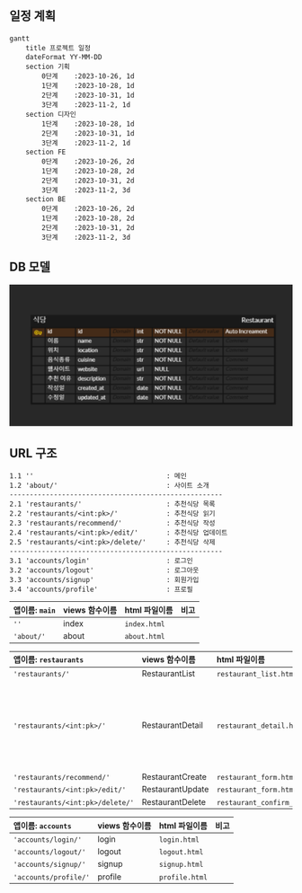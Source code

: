 일정 계획
-----------
```mermaid
gantt
    title 프로젝트 일정
    dateFormat YY-MM-DD
    section 기획
        0단계    :2023-10-26, 1d
        1단계    :2023-10-28, 1d
        2단계    :2023-10-31, 1d
        3단계    :2023-11-2, 1d
    section 디자인
        1단계    :2023-10-28, 1d
        2단계    :2023-10-31, 1d
        3단계    :2023-11-2, 1d
    section FE
        0단계    :2023-10-26, 2d
        1단계    :2023-10-28, 2d
        2단계    :2023-10-31, 2d
        3단계    :2023-11-2, 3d
    section BE
        0단계    :2023-10-26, 2d
        1단계    :2023-10-28, 2d
        2단계    :2023-10-31, 2d
        3단계    :2023-11-2, 3d
```

DB 모델
-----------
![식당 DB](<__readme_assets/식당 모델.png>)

URL 구조
-----------
```
1.1 ''                                 : 메인
1.2 'about/'                           : 사이트 소개
-----------------------------------------------------
2.1 'restaurants/'                     : 추천식당 목록
2.2 'restaurants/<int:pk>/'            : 추천식당 읽기
2.3 'restaurants/recommend/'           : 추천식당 작성
2.4 'restaurants/<int:pk>/edit/'       : 추천식당 업데이트
2.5 'restaurants/<int:pk>/delete/'     : 추천식당 삭제
-----------------------------------------------------
3.1 'accounts/login'                   : 로그인
3.2 'accounts/logout'                  : 로그아웃
3.3 'accounts/signup'                  : 회원가입
3.4 'accounts/profile'                 : 프로필
```

| 앱이름: `main` | views 함수이름 | html 파일이름 | 비고    |
|:--------------|:---------------|:-------------|:--------|
|`''`           |index           |`index.html`  |         |
|`'about/'`     |about           |`about.html`  |         |

| 앱이름: `restaurants`           | views 함수이름    | html 파일이름                    |  비고                         |
|:--------------------------------|:-----------------|:--------------------------------|:-----------------------------|
|`'restaurants/'`                 |RestaurantList    |`restaurant_list.html`           |                              |
|`'restaurants/<int:pk>/'`        |RestaurantDetail  |`restaurant_detail.html`         |게시물이 없을 경우에는 404로 연결|
|`'restaurants/recommend/'`       |RestaurantCreate  |`restaurant_form.html`           |                              |
|`'restaurants/<int:pk>/edit/'`   |RestaurantUpdate  |`restaurant_form.html`           |                              |
|`'restaurants/<int:pk>/delete/'` |RestaurantDelete  |`restaurant_confirm_delete.html` |                              |

| 앱이름: `accounts`  | views 함수이름 | html 파일이름 | 비고    |
|:--------------------|:---------------|:-------------|:--------|
|`'accounts/login/'`  |login           |`login.html`  |         |
|`'accounts/logout/'` |logout          |`logout.html` |         |
|`'accounts/signup/'` |signup          |`signup.html` |         |
|`'accounts/profile/'`|profile         |`profile.html`|         |